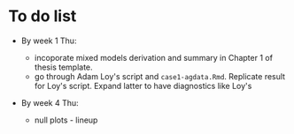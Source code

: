 # To do list 

* By week 1 Thu:
  * incoporate mixed models derivation and summary in Chapter 1 of thesis template.
  * go through Adam Loy's script and `case1-agdata.Rmd`. Replicate result for Loy's script. Expand latter to have diagnostics like Loy's
  
* By week 4 Thu:
  * null plots - lineup